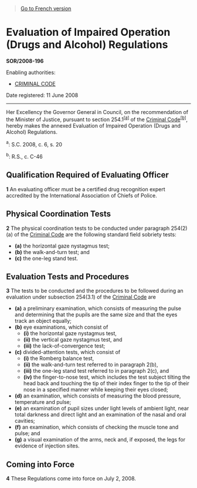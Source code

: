 > [Go to French version](/fr/Règlements/Décrets,%20ordonnances%20et%20règlements%20statutaires/2008/196.md)

# Evaluation of Impaired Operation (Drugs and Alcohol) Regulations

**SOR/2008-196**

Enabling authorities: 
- [CRIMINAL CODE](/en/Acts/Revised%20Statutes%20of%20Canada/C/C-46.md)

Date registered: 11 June 2008

----------

Her Excellency the Governor General in Council, on the recommendation of the Minister of Justice, pursuant to section 254.1<sup><a href='#fn_610246-e_hq_4104'>[a]</a></sup> of the [Criminal Code](/en/Acts/Revised%20Statutes%20of%20Canada/C/C-46.md)<sup><a href='#fn_610246-e_hq_4105'>[b]</a></sup>, hereby makes the annexed Evaluation of Impaired Operation (Drugs and Alcohol) Regulations.

<a name='fn_610246-e_hq_4104'><sup>a</sup></a>: S.C. 2008, c. 6, s. 20<br />

<a name='fn_610246-e_hq_4105'><sup>b</sup></a>: R.S., c. C-46<br />




## Qualification Required of Evaluating Officer


**1** An evaluating officer must be a certified drug recognition expert accredited by the International Association of Chiefs of Police.




## Physical Coordination Tests


**2** The physical coordination tests to be conducted under paragraph 254(2)(a) of the [Criminal Code](/en/Acts/Revised%20Statutes%20of%20Canada/C/C-46.md) are the following standard field sobriety tests:
- **(a)** the horizontal gaze nystagmus test;
- **(b)** the walk-and-turn test; and
- **(c)** the one-leg stand test.




## Evaluation Tests and Procedures


**3** The tests to be conducted and the procedures to be followed during an evaluation under subsection 254(3.1) of the [Criminal Code](/en/Acts/Revised%20Statutes%20of%20Canada/C/C-46.md) are
- **(a)** a preliminary examination, which consists of measuring the pulse and determining that the pupils are the same size and that the eyes track an object equally;
- **(b)** eye examinations, which consist of
	- **(i)** the horizontal gaze nystagmus test,
	- **(ii)** the vertical gaze nystagmus test, and
	- **(iii)** the lack-of-convergence test;
- **(c)** divided-attention tests, which consist of
	- **(i)** the Romberg balance test,
	- **(ii)** the walk-and-turn test referred to in paragraph 2(b),
	- **(iii)** the one-leg stand test referred to in paragraph 2(c), and
	- **(iv)** the finger-to-nose test, which includes the test subject tilting the head back and touching the tip of their index finger to the tip of their nose in a specified manner while keeping their eyes closed;
- **(d)** an examination, which consists of measuring the blood pressure, temperature and pulse;
- **(e)** an examination of pupil sizes under light levels of ambient light, near total darkness and direct light and an examination of the nasal and oral cavities;
- **(f)** an examination, which consists of checking the muscle tone and pulse; and
- **(g)** a visual examination of the arms, neck and, if exposed, the legs for evidence of injection sites.




## Coming into Force


**4** These Regulations come into force on July 2, 2008.


